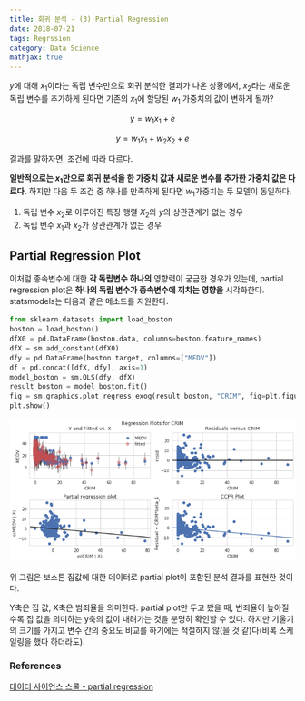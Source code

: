 ```yaml
---
title: 회귀 분석 - (3) Partial Regression
date: 2018-07-21
tags: Regrssion
category: Data Science
mathjax: true
---
```

$y$에 대해 $x_1$이라는 독립 변수만으로 회귀 분석한 결과가 나온 상황에서, $x_2$라는 새로운 독립 변수를 추가하게 된다면 기존의 $x_1$에 할당된 $w_1$ 가중치의 값이 변하게 될까?


$$ y = w_1 x_1  + e $$


$$ y = w_1 x_1 + w_2 x_2 + e $$


결과를 말하자면, 조건에 따라 다르다.

**일반적으로는 $x_1$만으로 회귀 분석을 한 가중치 값과 새로운 변수를 추가한 가중치 값은 다르다.**
하지만 다음 두 조건 중 하나를 만족하게 된다면 $w_1$가중치는 두 모델이 동일하다.
1. 독립 변수 $x_2$로 이루어진 특징 행렬 $X_2$와 $y$의 상관관계가 없는 경우
1. 독립 변수 $x_1$과 $x_2$가 상관관계가 없는 경우

## Partial Regression Plot
이처럼 종속변수에 대한 **각 독립변수 하나의** 영향력이 궁금한 경우가 있는데, partial regression plot은 **하나의 독립 변수가 종속변수에 끼치는 영향을** 시각화한다. statsmodels는 다음과 같은 메소드를 지원한다.

```python
from sklearn.datasets import load_boston
boston = load_boston()
dfX0 = pd.DataFrame(boston.data, columns=boston.feature_names)
dfX = sm.add_constant(dfX0)
dfy = pd.DataFrame(boston.target, columns=["MEDV"])
df = pd.concat([dfX, dfy], axis=1)
model_boston = sm.OLS(dfy, dfX)
result_boston = model_boston.fit()
fig = sm.graphics.plot_regress_exog(result_boston, "CRIM", fig=plt.figure(figsize=(10, 5)))
plt.show()
```
![img](/assets/img/partial.png)


위 그림은 보스톤 집값에 대한 데이터로 partial plot이 포함된 분석 결과를 표현한 것이다.


Y축은 집 값, X축은 범죄율을 의미한다. partial plot만 두고 봤을 때, 번죄율이 높아질수록 집 값을 의미하는 y축의 값이 내려가는 것을 분명히 확인할 수 있다. 하지만 기울기의 크기를 가지고 변수 간의 중요도 비교를 하기에는 적절하지 않(을 것 같)다(비록 스케일링을 했다 하더라도).


### References

[데이터 사이언스 스쿨 - partial regression](https://datascienceschool.net/view-notebook/31d38efc67264180ad0cdf052d088105/)
